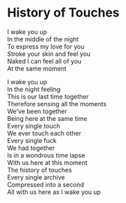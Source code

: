 # History of Touches  

I wake you up  
In the middle of the night  
To express my love for you  
Stroke your skin and feel you  
Naked I can feel all of you  
At the same moment  

I wake you up  
In the night feeling  
This is our last time together  
Therefore sensing all the moments  
We've been together  
Being here at the same time  
Every single touch  
We ever touch each other  
Every single fuck  
We had together  
Is in a wondrous time lapse  
With us here at this moment  
The history of touches  
Every single archive  
Compressed into a second  
All with us here as I wake you up  
